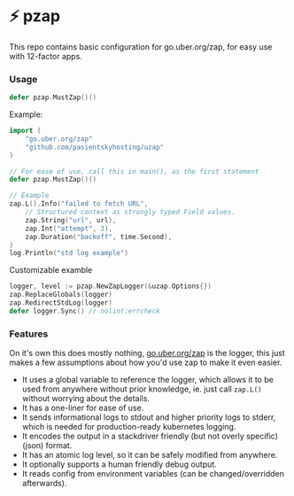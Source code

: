 # :zap: pzap 

This repo contains basic configuration for go.uber.org/zap, for easy use with 12-factor apps.

### Usage
``` go
defer pzap.MustZap()()
```

Example:
``` go
import (
	"go.uber.org/zap"
	"github.com/pasientskyhosting/uzap"
)

// For ease of use, call this in main(), as the first statement
defer pzap.MustZap()()

// Example
zap.L().Info("failed to fetch URL",
	// Structured context as strongly typed Field values.
	zap.String("url", url),
	zap.Int("attempt", 3),
	zap.Duration("backoff", time.Second),
)
log.Println("std log example")
```

Customizable examble
``` go
logger, level := pzap.NewZapLogger(&uzap.Options{})
zap.ReplaceGlobals(logger)
zap.RedirectStdLog(logger)
defer logger.Sync() // nolint:errcheck
```

### Features
On it's own this does mostly nothing, [go.uber.org/zap](https://pkg.go.dev/go.uber.org/zap) is the logger, this just makes a few assumptions about how you'd use zap to make it even easier. 
- It uses a global variable to reference the logger, which allows it to be used from anywhere without prior knowledge, ie. just call `zap.L()` without worrying about the details.
- It has a one-liner for ease of use.
- It sends informational logs to stdout and higher priority logs to stderr, which is needed for production-ready kubernetes logging.
- It encodes the output in a stackdriver friendly (but not overly specific) (json) format.
 - It has an atomic log level, so it can be safely modified from anywhere.
- It optionally supports a human friendly debug output.
- It reads config from environment variables (can be changed/overridden afterwards).
